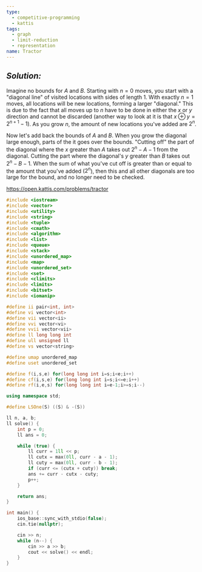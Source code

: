 ```yaml
---
type:
  - competitive-programming
  - kattis
tags:
  - graph
  - limit-reduction
  - representation
name: Tractor
---
```

## _Solution:_
Imagine no bounds for $A$ and $B$. Starting with $n=0$ moves, you start with a "diagonal line" of visited locations with sides of length $1$. With exactly $n=1$ moves, all locations will be new locations, forming a larger "diagonal." This is due to the fact that all moves up to $n$ have to be done in either the $x$ or $y$ direction and cannot be discarded (another way to look at it is that $x\oplus y=2^{n+1}-1$). As you grow $n$,  the amount of new locations you've added are $2^n$.

Now let's add back the bounds of $A$ and $B$. When you grow the diagonal large enough, parts of the it goes over the bounds. "Cutting off" the part of the diagonal where the $x$ greater than $A$ takes out $2^n-A-1$ from the diagonal. Cutting the part where the diagonal's $y$ greater than $B$ takes out $2^n-B-1$. When the sum of what you've cut off is greater than or equal to the amount that you've added ($2^n$), then this and all other diagonals are too large for the bound, and no longer need to be checked.

https://open.kattis.com/problems/tractor
```cpp
#include <iostream>
#include <vector>
#include <utility>
#include <string>
#include <tuple>
#include <cmath>
#include <algorithm>
#include <list>
#include <queue>
#include <stack>
#include <unordered_map>
#include <map>
#include <unordered_set>
#include <set>
#include <climits>
#include <limits>
#include <bitset>
#include <iomanip>

#define ii pair<int, int>
#define vi vector<int>
#define vii vector<ii>
#define vvi vector<vi>
#define vvii vector<vii>
#define ll long long int
#define ull unsigned ll
#define vs vector<string>

#define umap unordered_map
#define uset unordered_set

#define f(i,s,e) for(long long int i=s;i<e;i++)
#define cf(i,s,e) for(long long int i=s;i<=e;i++)
#define rf(i,e,s) for(long long int i=e-1;i>=s;i--)

using namespace std;

#define LSOne(S) ((S) & -(S))

ll n, a, b;
ll solve() {
    int p = 0;
    ll ans = 0;

    while (true) {
        ll curr = 1ll << p;
        ll cutx = max(0ll, curr - a - 1);
        ll cuty = max(0ll, curr - b - 1);
        if (curr <= (cutx + cuty)) break;
        ans += curr - cutx - cuty;
        p++;
    }

    return ans;
}

int main() {
    ios_base::sync_with_stdio(false);
    cin.tie(nullptr);

    cin >> n;
    while (n--) {
        cin >> a >> b;
        cout << solve() << endl;
    }
}
```